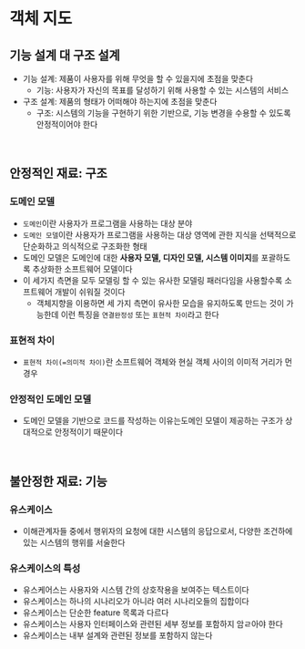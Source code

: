 # 객체 지도
## 기능 설계 대 구조 설계
* 기능 설계: 제품이 사용자를 위해 무엇을 할 수 있을지에 초점을 맞춘다
    * 기능: 사용자가 자신의 목표를 달성하기 위해 사용할 수 있는 시스템의 서비스
* 구조 설계: 제품의 형태가 어떠해야 하는지에 초점을 맞춘다
    * 구조: 시스템의 기능을 구현하기 위한 기반으로, 기능 변경을 수용할 수 있도록 안정적이어야 한다

<br/>

## 안정적인 재료: 구조
### 도메인 모델
* `도메인`이란 사용자가 프로그램을 사용하는 대상 분야
* `도메인 모델`이란 사용자가 프로그램을 사용하는 대상 영역에 관한 지식을 선택적으로 단순화하고 의식적으로 구조화한 형태
* 도메인 모델은 도메인에 대한 **사용자 모델, 디자인 모델, 시스템 이미지**를 포괄하도록 추상화한 소프트웨어 모델이다
* 이 세가지 측면을 모두 모델링 할 수 있는 유사한 모델링 패러다임을 사용할수록 소프트웨어 개발이 쉬워질 것이다
    * 객체지향을 이용하면 세 가지 측면이 유사한 모습을 유지하도록 만드는 것이 가능한데 이런 특징을 `연결완정성` 또는 `표현적 차이`라고 한다

### 표현적 차이
* `표현적 차이(=의미적 차이)`란 소프트웨어 객체와 현실 객체 사이의 이미적 거리가 먼 경우

### 안정적인 도메인 모델
* 도메인 모델을 기반으로 코드를 작성하는 이유는도메인 모델이 제공하는 구조가 상대적으로 안정적이기 때문이다

<br/>

## 불안정한 재료: 기능
### 유스케이스
* 이해관계자들 중에서 행위자의 요청에 대한 시스템의 응답으로서, 다양한 조건하에 있는 시스템의 행위를 서술한다

### 유스케이스의 특성
* 유스케어스는 사용자와 시스템 간의 상호작용을 보여주는 텍스트이다
* 유스케이스는 하나의 시나리오가 아니라 여러 시나리오들의 집합이다
* 유스케이스는 단순한 feature 목록과 다르다
* 유스케이스는 사용자 인터페이스와 관련된 세부 정보를 포함하지 암ㄹ아야 한다
* 유스케이스는 내부 설계와 관련된 정보를 포함하지 않는다
